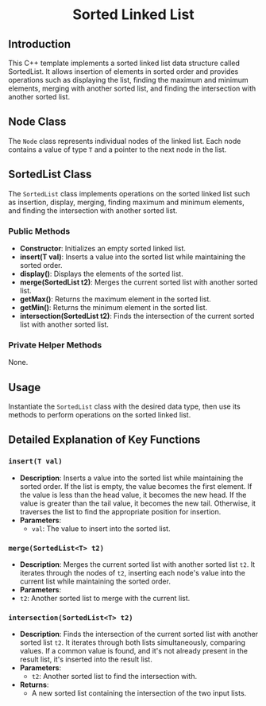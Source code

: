 <h1 align="center" id="title">Sorted Linked List</h1>

## Introduction

This C++ template implements a sorted linked list data structure called SortedList. It allows insertion of elements in sorted order and provides operations such as displaying the list, finding the maximum and minimum elements, merging with another sorted list, and finding the intersection with another sorted list.

## Node Class

The `Node` class represents individual nodes of the linked list. Each node contains a value of type `T` and a pointer to the next node in the list.

## SortedList Class

The `SortedList` class implements operations on the sorted linked list such as insertion, display, merging, finding maximum and minimum elements, and finding the intersection with another sorted list.

### Public Methods
- **Constructor**: Initializes an empty sorted linked list.
- **insert(T val)**: Inserts a value into the sorted list while maintaining the sorted order.
- **display()**: Displays the elements of the sorted list.
- **merge(SortedList<T> t2)**: Merges the current sorted list with another sorted list.
- **getMax()**: Returns the maximum element in the sorted list.
- **getMin()**: Returns the minimum element in the sorted list.
- **intersection(SortedList<T> t2)**: Finds the intersection of the current sorted list with another sorted list.

### Private Helper Methods
None.

## Usage

Instantiate the `SortedList` class with the desired data type, then use its methods to perform operations on the sorted linked list.

## Detailed Explanation of Key Functions

### `insert(T val)`
- **Description**: Inserts a value into the sorted list while maintaining the sorted order. If the list is empty, the value becomes the first element. If the value is less than the head value, it becomes the new head. If the value is greater than the tail value, it becomes the new tail. Otherwise, it traverses the list to find the appropriate position for insertion.
- **Parameters**: 
  - `val`: The value to insert into the sorted list.

### `merge(SortedList<T> t2)`
- **Description**: Merges the current sorted list with another sorted list `t2`. It iterates through the nodes of `t2`, inserting each node's value into the current list while maintaining the sorted order.
- **Parameters**: 
 - `t2`: Another sorted list to merge with the current list.

### `intersection(SortedList<T> t2)`
- **Description**: Finds the intersection of the current sorted list with another sorted list `t2`. It iterates through both lists simultaneously, comparing values. If a common value is found, and it's not already present in the result list, it's inserted into the result list.
- **Parameters**: 
  - `t2`: Another sorted list to find the intersection with.
- **Returns**: 
  - A new sorted list containing the intersection of the two input lists.
